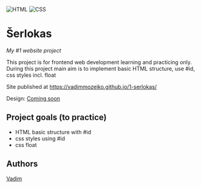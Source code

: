 ![HTML](https://img.shields.io/badge/code-HTML-brightgreen)
![CSS](https://img.shields.io/badge/code-CSS-green)

# Šerlokas
_My #1 website project_

This project is for frontend web development learning and practicing only. 
During this project main aim is to implement basic HTML structure, use #id, css styles incl. float

Site published at https://vadimmozeiko.github.io/1-serlokas/

Design: [Coming soon](https://cdn.discordapp.com/attachments/648536139677958156/648860542743740428/404-Web-Page-Design-Examples-6.png)

## Project goals (to practice)

-   HTML basic structure with #id 
-   css styles using #id
-   css float

## Authors

[Vadim](https://github.com/vadimmozeiko)